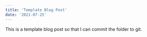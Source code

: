 ```yaml
---
title: 'Template Blog Post'
date: '2021-07-25'
---
```


This is a template blog post so that I can commit the folder to git.